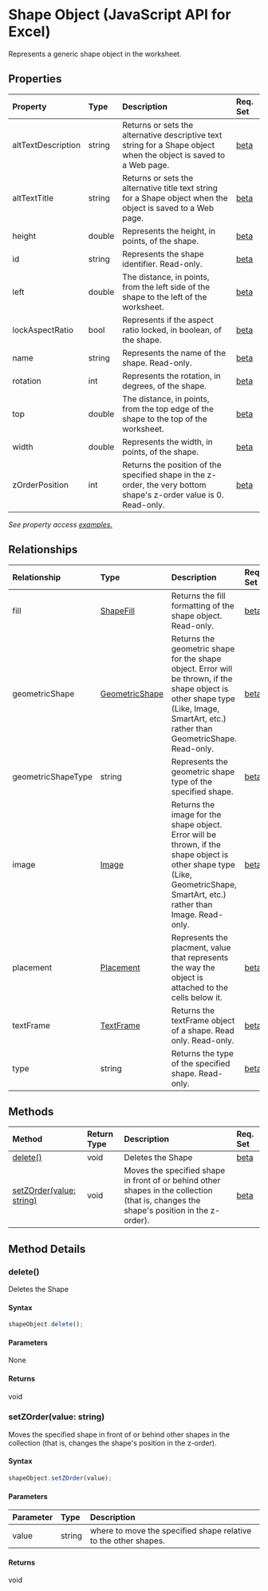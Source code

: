 # Shape Object (JavaScript API for Excel)

Represents a generic shape object in the worksheet.

## Properties

| Property	   | Type	|Description| Req. Set|
|:---------------|:--------|:----------|:----|
|altTextDescription|string|Returns or sets the alternative descriptive text string for a Shape object when the object is saved to a Web page.|[beta](../requirement-sets/excel-api-requirement-sets.md)|
|altTextTitle|string|Returns or sets the alternative title text string for a Shape object when the object is saved to a Web page.|[beta](../requirement-sets/excel-api-requirement-sets.md)|
|height|double|Represents the height, in points, of the shape.|[beta](../requirement-sets/excel-api-requirement-sets.md)|
|id|string|Represents the shape identifier. Read-only.|[beta](../requirement-sets/excel-api-requirement-sets.md)|
|left|double|The distance, in points, from the left side of the shape to the left of the worksheet.|[beta](../requirement-sets/excel-api-requirement-sets.md)|
|lockAspectRatio|bool|Represents if the aspect ratio locked, in boolean, of the shape.|[beta](../requirement-sets/excel-api-requirement-sets.md)|
|name|string|Represents the name of the shape. Read-only.|[beta](../requirement-sets/excel-api-requirement-sets.md)|
|rotation|int|Represents the rotation, in degrees, of the shape.|[beta](../requirement-sets/excel-api-requirement-sets.md)|
|top|double|The distance, in points, from the top edge of the shape to the top of the worksheet.|[beta](../requirement-sets/excel-api-requirement-sets.md)|
|width|double|Represents the width, in points, of the shape.|[beta](../requirement-sets/excel-api-requirement-sets.md)|
|zOrderPosition|int|Returns the position of the specified shape in the z-order, the very bottom shape's z-order value is 0. Read-only.|[beta](../requirement-sets/excel-api-requirement-sets.md)|

_See property access [examples.](#property-access-examples)_

## Relationships
| Relationship | Type	|Description| Req. Set|
|:---------------|:--------|:----------|:----|
|fill|[ShapeFill](shapefill.md)|Returns the fill formatting of the shape object. Read-only.|[beta](../requirement-sets/excel-api-requirement-sets.md)|
|geometricShape|[GeometricShape](geometricshape.md)|Returns the geometric shape for the shape object. Error will be thrown, if the shape object is other shape type (Like, Image, SmartArt, etc.) rather than GeometricShape. Read-only.|[beta](../requirement-sets/excel-api-requirement-sets.md)|
|geometricShapeType|string|Represents the geometric shape type of the specified shape.|[beta](../requirement-sets/excel-api-requirement-sets.md)|
|image|[Image](image.md)|Returns the image for the shape object. Error will be thrown, if the shape object is other shape type (Like, GeometricShape, SmartArt, etc.) rather than Image. Read-only.|[beta](../requirement-sets/excel-api-requirement-sets.md)|
|placement|[Placement](placement.md)|Represents the placment, value that represents the way the object is attached to the cells below it.|[beta](../requirement-sets/excel-api-requirement-sets.md)|
|textFrame|[TextFrame](textframe.md)|Returns the textFrame object of a shape. Read only. Read-only.|[beta](../requirement-sets/excel-api-requirement-sets.md)|
|type|string|Returns the type of the specified shape. Read-only.|[beta](../requirement-sets/excel-api-requirement-sets.md)|

## Methods

| Method		   | Return Type	|Description| Req. Set|
|:---------------|:--------|:----------|:----|
|[delete()](#delete)|void|Deletes the Shape|[beta](../requirement-sets/excel-api-requirement-sets.md)|
|[setZOrder(value: string)](#setzordervalue-string)|void|Moves the specified shape in front of or behind other shapes in the collection (that is, changes the shape's position in the z-order).|[beta](../requirement-sets/excel-api-requirement-sets.md)|

## Method Details


### delete()
Deletes the Shape

#### Syntax
```js
shapeObject.delete();
```

#### Parameters
None

#### Returns
void

### setZOrder(value: string)
Moves the specified shape in front of or behind other shapes in the collection (that is, changes the shape's position in the z-order).

#### Syntax
```js
shapeObject.setZOrder(value);
```

#### Parameters
| Parameter	   | Type	|Description|
|:---------------|:--------|:----------|
|value|string|where to move the specified shape relative to the other shapes.|

#### Returns
void
